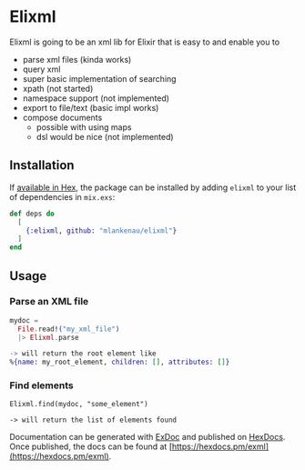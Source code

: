 # Elixml

Elixml is going to be an xml lib for Elixir that is
easy to and enable you to

- parse xml files (kinda works)
- query xml
 - super basic implementation of searching
 - xpath (not started)
- namespace support (not implemented)
- export to file/text (basic impl works)
- compose documents
  - possible with using maps
  - dsl would be nice (not implemented)
  
## Installation

If [available in Hex](https://hex.pm/docs/publish), the package can be installed
by adding `elixml` to your list of dependencies in `mix.exs`:

```elixir
def deps do
  [
    {:elixml, github: "mlankenau/elixml"}
  ]
end
```

## Usage

### Parse an XML file

```elixir
mydoc =
  File.read!("my_xml_file")
  |> Elixml.parse

-> will return the root element like
%{name: my_root_element, children: [], attributes: []}
```

### Find elements

```
Elixml.find(mydoc, "some_element")

-> will return the list of elements found

```


Documentation can be generated with [ExDoc](https://github.com/elixir-lang/ex_doc)
and published on [HexDocs](https://hexdocs.pm). Once published, the docs can
be found at [https://hexdocs.pm/exml](https://hexdocs.pm/exml).

